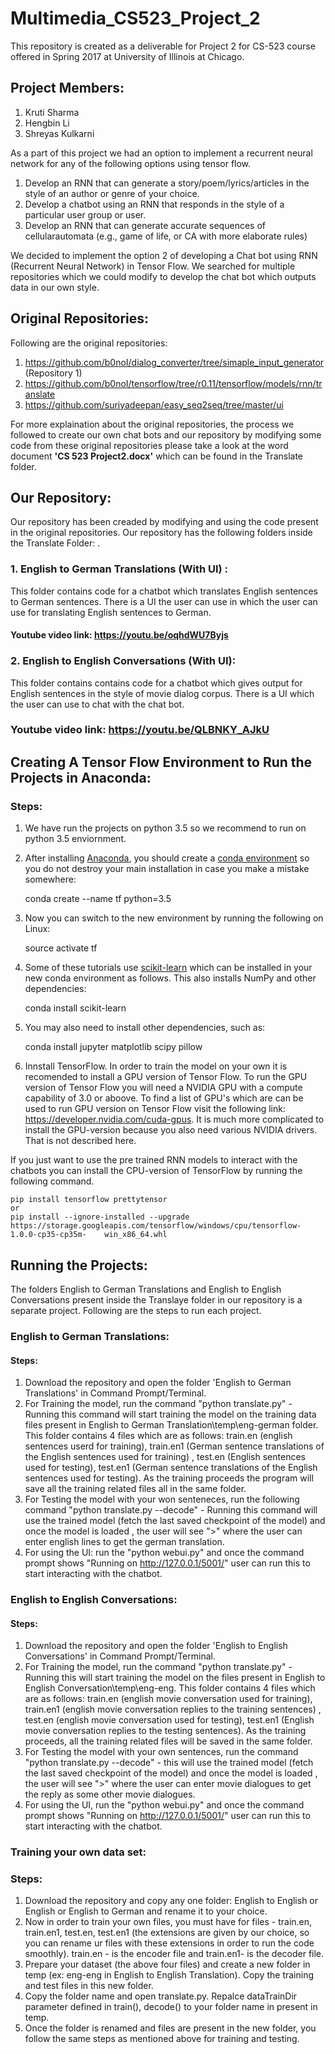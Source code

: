 # Multimedia_CS523_Project_2

This repository is created as a deliverable for Project 2 for CS-523 course offered in Spring 2017 at University of Illinois at Chicago.

## Project Members:
1. Kruti Sharma
2. Hengbin Li
3. Shreyas Kulkarni

As a part of this project we had an option to implement a recurrent neural network for any of the following options using tensor flow.

1. Develop an RNN that can generate a story/poem/lyrics/articles in the style of an author or genre of your choice.
2. Develop a chatbot using an RNN that responds in the style of a particular user group or user.
3. Develop an RNN that can generate accurate sequences of cellularautomata (e.g., game of life, or CA with more elaborate rules)

We decided to implement the option 2 of developing a Chat bot using RNN (Recurrent Neural Network) in Tensor Flow. 
We searched for multiple repositories which we could modify to develop the chat bot which outputs data in our own style.

## Original Repositories:
Following are the original repositories:

1.	https://github.com/b0noI/dialog_converter/tree/simaple_input_generator (Repository 1)
2.	https://github.com/b0noI/tensorflow/tree/r0.11/tensorflow/models/rnn/translate
3.  https://github.com/suriyadeepan/easy_seq2seq/tree/master/ui

For more explaination about the original repositories, the process we followed to create our own chat bots and our repository by modifying some code from these original repositories please take a look at the word document <b>'CS 523 Project2.docx'</b> which can be found in the Translate folder.  

## Our Repository: 
Our repository has been creaded by modifying and using the code present in the original repositories. Our repository has the following  folders inside the Translate Folder:
.
### 1. English to German Translations (With UI) : 
This folder contains code for a chatbot which translates English sentences to 
German sentences. There is a UI the user can use in which the user can use for translating English sentences to German.
#### Youtube video link: https://youtu.be/oqhdWU7Byjs

### 2. English to English Conversations (With UI): 
This folder contains contains code for a chatbot which gives output for English sentences 
in the style of movie dialog corpus. There is a UI which the user can use to chat with the chat bot.
### Youtube video link: https://youtu.be/QLBNKY_AJkU

## Creating A Tensor Flow Environment to Run the Projects in Anaconda:
### Steps:
1. We have run the projects on python 3.5 so we recommend to run on python 3.5 enviornment.
2. After installing [Anaconda](https://www.continuum.io/downloads), you should create a [conda environment](http://conda.pydata.org/docs/using/envs.html) so you do not destroy your main installation in case you make a mistake somewhere:

    conda create --name tf python=3.5

3. Now you can switch to the new environment by running the following on Linux:
    
    source activate tf                                             
    

4. Some of these tutorials use [scikit-learn](http://scikit-learn.org/stable/install.html) which can be installed in your new conda environment as follows. This also installs NumPy and other dependencies:

    conda install scikit-learn

5. You may also need to install other dependencies, such as:

    conda install jupyter matplotlib scipy pillow

6. Innstall TensorFlow. 
In order to train the model on your own it is recomended to install a GPU version of Tensor Flow.
To run the GPU version of Tensor Flow you will need a NVIDIA GPU with a compute capability of 3.0 or aboove. To find a list of GPU's 
which are can be used to run GPU version on Tensor Flow visit the following link: https://developer.nvidia.com/cuda-gpus. It is much more complicated to install the GPU-version because you also need various NVIDIA drivers.
That is not described here.

If you just want to use the pre trained RNN models to interact with the chatbots you can install the CPU-version of TensorFlow by running the following command. 

    pip install tensorflow prettytensor
    or
    pip install --ignore-installed --upgrade https://storage.googleapis.com/tensorflow/windows/cpu/tensorflow-1.0.0-cp35-cp35m-    win_x86_64.whl 


## Running the Projects:
The folders English to German Translations and English to English Conversations present inside the Translaye folder in our repository is a separate project. Following are the steps to run each project.

### English to German Translations:
#### Steps:
1. Download the repository and open the folder 'English to German Translations' in Command Prompt/Terminal. 
2. For Training the model, run the command "python translate.py" -  Running this command will start training the model on the training data files present in English to German Translation\temp\eng-german folder. This folder contains 4 files which are as follows: train.en (english sentences userd for training), train.en1 (German sentence translations of the English sentences used for training) , test.en (English sentences used for testing), test.en1 (German sentence translations of the English sentences used for testing). As the training proceeds the program will save all the training related files all in the same folder.
3. For Testing the model with your won senteneces, run the following command "python translate.py --decode" - Running this command will use the trained model (fetch the last saved checkpoint of the model) and once the model is loaded , the user will see ">" where the user can enter english lines to get the german translation.
4. For using the UI: run the "python webui.py" and once the command prompt shows "Running on http://127.0.0.1/5001/" user can run this to start interacting with the chatbot.

###  English to English Conversations:
#### Steps:
1. Download the repository and open the folder 'English to English Conversations' in Command Prompt/Terminal. 
2. For Training the model, run the command "python translate.py" - Running this will start training the model on the files present in English to English Conversation\temp\eng-eng. This folder contains 4 files which are as follows: train.en (english movie conversation used for training), train.en1 (english movie conversation replies to the training sentences) , test.en (english movie conversation used for testing), test.en1 (English movie conversation replies to the testing sentences). As the training proceeds, all the training related files will be saved in the same folder.
3. For Testing the model with your own sentences, run the command "python translate.py --decode" - this will use the trained model (fetch the last saved checkpoint of the model) and once the model is loaded , the user will see ">" where the user can enter movie dialogues to get the reply as some other movie dialogues.
4. For using the UI, run the "python webui.py" and once the command prompt shows "Running on http://127.0.0.1/5001/" user can run this to start interacting with the chatbot.

### Training your own data set:
### Steps:
1. Download the repository and copy any one folder: English to English or English or English to German and rename it to your choice.
2. Now in order to train your own files, you must have for files - train.en, train.en1, test.en, test.en1 (the extensions are given by our choice, so you can rename ur files with these extensions in order to run the code smoothly). train.en - is the encoder file and train.en1- is the decoder file.
3. Prepare your dataset (the above four files) and create a new folder in temp (ex: eng-eng in English to English Translation). Copy the training and test files in this new folder.
4. Copy the folder name and open translate.py. Repalce dataTrainDir parameter defined in train(), decode() to your folder name in present in temp.
5. Once the folder is renamed and files are present in the new folder, you follow the same steps as mentioned above for training and testing.
